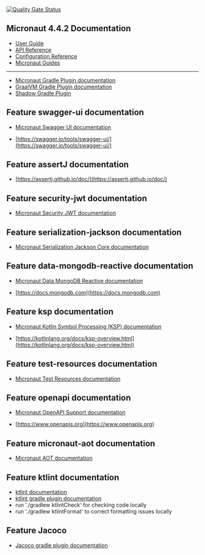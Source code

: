 [![Quality Gate Status](https://sonarcloud.io/api/project_badges/measure?project=statisticsnorway_vardef&metric=alert_status&token=79f0f015e790535ba615f2453b32a5a22abdde98)](https://sonarcloud.io/summary/new_code?id=statisticsnorway_vardef)

## Micronaut 4.4.2 Documentation

- [User Guide](https://docs.micronaut.io/4.4.2/guide/index.html)
- [API Reference](https://docs.micronaut.io/4.4.2/api/index.html)
- [Configuration Reference](https://docs.micronaut.io/4.4.2/guide/configurationreference.html)
- [Micronaut Guides](https://guides.micronaut.io/index.html)
---

- [Micronaut Gradle Plugin documentation](https://micronaut-projects.github.io/micronaut-gradle-plugin/latest/)
- [GraalVM Gradle Plugin documentation](https://graalvm.github.io/native-build-tools/latest/gradle-plugin.html)
- [Shadow Gradle Plugin](https://plugins.gradle.org/plugin/com.github.johnrengelman.shadow)
## Feature swagger-ui documentation

- [Micronaut Swagger UI documentation](https://micronaut-projects.github.io/micronaut-openapi/latest/guide/index.html)

- [https://swagger.io/tools/swagger-ui/](https://swagger.io/tools/swagger-ui/)


## Feature assertJ documentation

- [https://assertj.github.io/doc/](https://assertj.github.io/doc/)


## Feature security-jwt documentation

- [Micronaut Security JWT documentation](https://micronaut-projects.github.io/micronaut-security/latest/guide/index.html)


## Feature serialization-jackson documentation

- [Micronaut Serialization Jackson Core documentation](https://micronaut-projects.github.io/micronaut-serialization/latest/guide/)


## Feature data-mongodb-reactive documentation

- [Micronaut Data MongoDB Reactive documentation](https://micronaut-projects.github.io/micronaut-data/latest/guide/#mongo)

- [https://docs.mongodb.com](https://docs.mongodb.com)


## Feature ksp documentation

- [Micronaut Kotlin Symbol Processing (KSP) documentation](https://docs.micronaut.io/latest/guide/#kotlin)

- [https://kotlinlang.org/docs/ksp-overview.html](https://kotlinlang.org/docs/ksp-overview.html)


## Feature test-resources documentation

- [Micronaut Test Resources documentation](https://micronaut-projects.github.io/micronaut-test-resources/latest/guide/)


## Feature openapi documentation

- [Micronaut OpenAPI Support documentation](https://micronaut-projects.github.io/micronaut-openapi/latest/guide/index.html)

- [https://www.openapis.org](https://www.openapis.org)


## Feature micronaut-aot documentation

- [Micronaut AOT documentation](https://micronaut-projects.github.io/micronaut-aot/latest/guide/)

## Feature ktlint documentation

- [ktlint documentation](https://github.com/pinterest/ktlint)
- [ktlint gradle plugin documentation](https://github.com/JLLeitschuh/ktlint-gradle)
- run './gradlew ktlintCheck' for checking code locally
- run './gradlew ktlintFormat' to correct formatting issues locally


## Feature Jacoco

- [Jacoco gradle plugin documentation](https://docs.gradle.org/current/userguide/jacoco_plugin.html)
